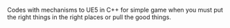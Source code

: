 Codes with mechanisms to UE5 in C++ for simple game when you must put the right things in the right places or pull the good things.

